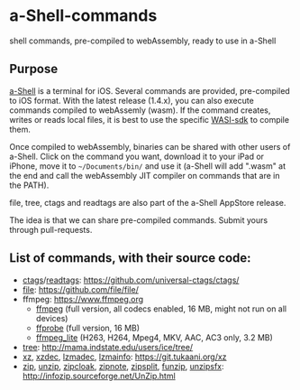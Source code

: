 # a-Shell-commands
shell commands, pre-compiled to webAssembly, ready to use in a-Shell

## Purpose

[a-Shell](https://github.com/holzschu/a-shell) is a terminal for iOS. Several commands are provided, pre-compiled to iOS format. With the latest release (1.4.x), you can also execute commands compiled to webAssemly (wasm). If the command creates, writes or reads local files, it is best to use the specific [WASI-sdk](https://github.com/holzschu/wasi-sdk) to compile them. 

Once compiled to webAssembly, binaries can be shared with other users of a-Shell. Click on the command you want, download it to your iPad or iPhone, move it to `~/Documents/bin/` and use it (a-Shell will add ".wasm" at the end and call the webAssembly JIT compiler on commands that are in the PATH).

file, tree, ctags and readtags are also part of the a-Shell AppStore release.

The idea is that we can share pre-compiled commands. Submit yours through pull-requests. 

## List of commands, with their source code:

- [ctags](https://github.com/holzschu/a-Shell-commands/releases/download/0.1/ctags.wasm)/[readtags](https://github.com/holzschu/a-Shell-commands/releases/download/0.1/readtags.wasm):  https://github.com/universal-ctags/ctags/
- [file](https://github.com/holzschu/a-Shell-commands/releases/download/0.1/file.wasm): https://github.com/file/file/
- ffmpeg: https://www.ffmpeg.org
  - [ffmpeg](https://github.com/holzschu/a-Shell-commands/releases/download/0.1/ffmpeg.wasm) (full version, all codecs enabled, 16 MB, might not run on all devices)
  - [ffprobe](https://github.com/holzschu/a-Shell-commands/releases/download/0.1/ffprobe.wasm) (full version, 16 MB)
  - [ffmpeg_lite](https://github.com/holzschu/a-Shell-commands/releases/download/0.1/ffmpeg_lite.wasm) (H263, H264, Mpeg4, MKV, AAC, AC3 only, 3.2 MB)
- [tree](https://github.com/holzschu/a-Shell-commands/releases/download/0.1/tree.wasm): http://mama.indstate.edu/users/ice/tree/
- [xz](https://github.com/holzschu/a-Shell-commands/releases/download/0.1/xz.wasm), [xzdec](https://github.com/holzschu/a-Shell-commands/releases/download/0.1/xzdec.wasm), [lzmadec](https://github.com/holzschu/a-Shell-commands/releases/download/0.1/lzmadec.wasm), [lzmainfo](https://github.com/holzschu/a-Shell-commands/releases/download/0.1/lzmainfo.wasm): https://git.tukaani.org/xz
- [zip](https://github.com/holzschu/a-Shell-commands/releases/download/0.1/zip.wasm), [unzip](https://github.com/holzschu/a-Shell-commands/releases/download/0.1/unzip.wasm), [zipcloak](https://github.com/holzschu/a-Shell-commands/releases/download/0.1/zipcloak.wasm), [zipnote](https://github.com/holzschu/a-Shell-commands/releases/download/0.1/zipnote.wasm), [zipsplit](https://github.com/holzschu/a-Shell-commands/releases/download/0.1/zipsplit.wasm), [funzip](https://github.com/holzschu/a-Shell-commands/releases/download/0.1/funzip.wasm), [unzipsfx](https://github.com/holzschu/a-Shell-commands/releases/download/0.1/unzipsfx.wasm): http://infozip.sourceforge.net/UnZip.html



